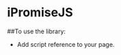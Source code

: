 # iPromiseJS

##To use the library:

* Add script reference to your page.

  <script src='icache.js'></script>

